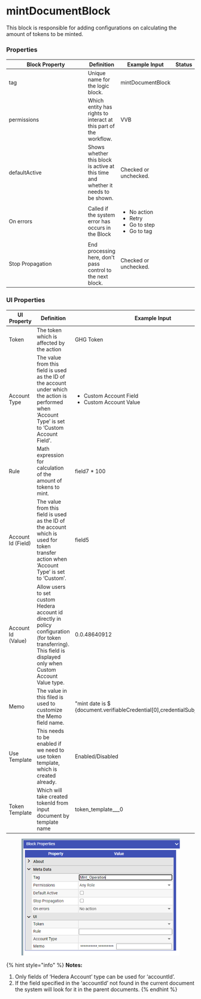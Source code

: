 # mintDocumentBlock

This block is responsible for adding configurations on calculating the amount of tokens to be minted.

### Properties

<table><thead><tr><th width="208">Block Property</th><th>Definition</th><th>Example Input</th><th>Status</th></tr></thead><tbody><tr><td>tag</td><td>Unique name for the logic block.</td><td>mintDocumentBlock</td><td></td></tr><tr><td>permissions</td><td>Which entity has rights to interact at this part of the workflow.</td><td>VVB</td><td></td></tr><tr><td>defaultActive</td><td>Shows whether this block is active at this time and whether it needs to be shown.</td><td>Checked or unchecked.</td><td></td></tr><tr><td>On errors</td><td>Called if the system error has occurs in the Block</td><td><ul><li>No action</li><li>Retry</li><li>Go to step</li><li>Go to tag</li></ul></td><td></td></tr><tr><td>Stop Propagation</td><td>End processing here, don't pass control to the next block.</td><td>Checked or unchecked.</td><td></td></tr></tbody></table>

### UI Properties

| UI Property        | Definition                                                                                                                                                          | Example Input                                                                     |
| ------------------ | ------------------------------------------------------------------------------------------------------------------------------------------------------------------- | --------------------------------------------------------------------------------- |
| Token              | The token which is affected by the action                                                                                                                           | GHG Token                                                                         |
| Account Type       | The value from this field is used as the ID of the account under which the action is performed when ‘Account Type’ is set to ‘Custom Account Field’.                | <ul><li>Custom Account Field</li><li>Custom Account Value</li></ul>               |
| Rule               | Math expression for calculation of the amount of tokens to mint.                                                                                                    | field7 \* 100                                                                     |
| Account Id (Field) | The value from this field is used as the ID of the account which is used for token transfer action when ‘Account Type’ is set to ‘Custom’.                          | field5                                                                            |
| Account Id (Value) | Allow users to set custom Hedera account id directly in policy configuration (for token transferring). This field is displayed only when Custom Account Value type. | 0.0.48640912                                                                      |
| Memo               | The value in this filed is used to customize the Memo field name.                                                                                                   | "mint date is $ {document.verifiableCredential\[0],credentialSubject\[0].field5}" |
| Use Template       | This needs to be enabled if we need to use token template, which is created already.                                                                                | Enabled/Disabled                                                                  |
| Token Template     | Which will take created tokenId from input document by template name                                                                                                | token\_template\_\_\_0                                                            |

<figure><img src="../../../../../.gitbook/assets/image (31) (1).png" alt=""><figcaption></figcaption></figure>

{% hint style="info" %}
**Notes:**

1. Only fields of ‘Hedera Account’ type can be used for ‘accountId’.
2. If the field specified in the ‘accountId’ not found in the current document the system will look for it in the parent documents.
{% endhint %}
